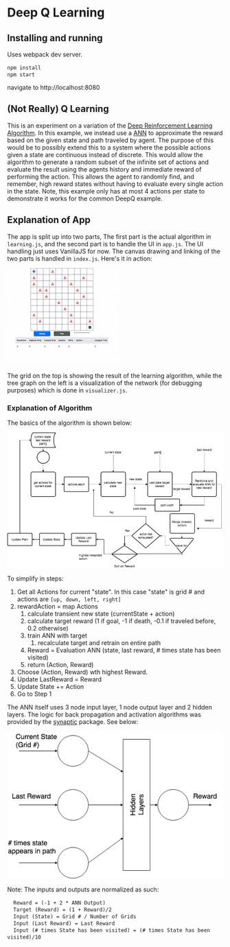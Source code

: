 # Deep Q Learning

## Installing and running
Uses webpack dev server.
```
npm install
npm start
```
navigate to http://localhost:8080

## (Not Really) Q Learning
This is an experiment on a variation of the [Deep Reinforcement Learning Algorithm](https://skymind.ai/wiki/deep-reinforcement-learning).  In this example, we instead use a [ANN](https://en.wikipedia.org/wiki/Artificial_neural_network) to approximate the reward based on the given state and path traveled by agent. The purpose of this would be to possibly extend this to a system where the possible actions given a state are continuous instead of discrete. This would allow the algorithm to generate a random subset of the infinite set of actions and evaluate the result using the agents history and immediate reward of performing the action.  This allows the agent to randomly find, and remember, high reward states without having to evaluate every single action in the state. Note, this example only has at most 4 actions per state to demonstrate it works for the common DeepQ example.

## Explanation of App
The app is split up into two parts, The first part is the actual algorithm in `learning.js`, and the second part is to handle the UI in `app.js`.  The UI handling just uses VanillaJS for now. The canvas drawing and linking of the two parts is handled in `index.js`.  Here's it in action:

![screencap](https://raw.githubusercontent.com/zackpudil/simple-q-learning/master/screencap.gif)


The grid on the top is showing the result of the learning algorithm, while the tree graph on the left is a visualization of the network (for debugging purposes) which is done in `visualizer.js`.  

### Explanation of Algorithm
The basics of the algorithm is shown below:

![FlowChart](https://raw.githubusercontent.com/zackpudil/simple-q-learning/master/flowchart.png)

To simplify in steps:
1. Get all Actions for current "state".  In this case "state" is grid # and actions are `[up, down, left, right]`
2. rewardAction = map Actions
   1. calculate transient new state (currentState + action)
   2. calculate target reward (1 if goal, -1 if death, -0.1 if traveled before, 0.2 otherwise)
   3. train ANN with target
      1. recalculate target and retrain on entire path
   4. Reward = Evaluation ANN (state, last reward, # times state has been visited)
   5. return (Action, Reward)
3. Choose (Action, Reward) wth highest Reward.
4. Update LastReward = Reward
5. Update State += Action
6. Go to Step 1


The ANN itself uses 3 node input layer, 1 node output layer and 2 hidden layers.  The logic for back propagation and activation algorithms was provided by the [synaptic](https://github.com/cazala/synaptic) package.  See below:

![ANN](https://raw.githubusercontent.com/zackpudil/simple-q-learning/master/ANN.png)

Note: The inputs and outputs are normalized as such:
```
  Reward = (-1 + 2 * ANN Output)
  Target (Reward) = (1 + Reward)/2
  Input (State) = Grid # / Number of Grids
  Input (Last Reward) = Last Reward
  Input (# times State has been visited) = (# times State has been visited)/10
```

